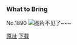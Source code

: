 ### What to Bring
No.1890
![图片不见了~~~](https://imgs.xkcd.com/comics/what_to_bring.png)

[原址](https://xkcd.com//1890) [下载](https://imgs.xkcd.com/comics/what_to_bring.png)

